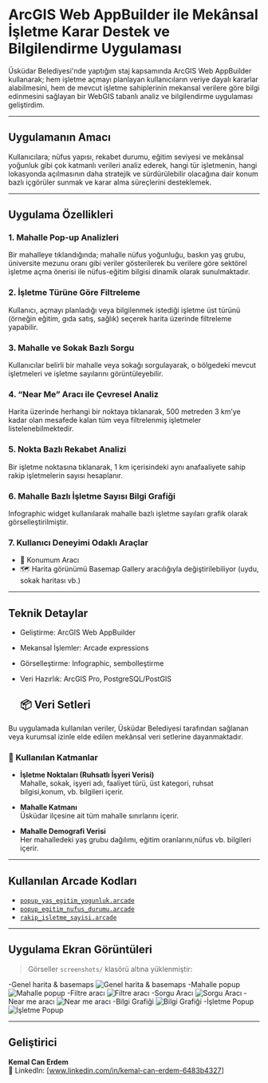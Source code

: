 # ArcGIS Web AppBuilder ile Mekânsal İşletme Karar Destek ve Bilgilendirme Uygulaması

Üsküdar Belediyesi'nde yaptığım staj kapsamında ArcGIS Web AppBuilder kullanarak; hem işletme açmayı planlayan kullanıcıların veriye dayalı kararlar alabilmesini, hem de mevcut işletme sahiplerinin mekansal verilere göre bilgi edinmesini sağlayan bir WebGIS tabanlı analiz ve bilgilendirme uygulaması geliştirdim.

---

## Uygulamanın Amacı

Kullanıcılara; nüfus yapısı, rekabet durumu, eğitim seviyesi ve mekânsal yoğunluk gibi çok katmanlı verileri analiz ederek, hangi tür işletmenin, hangi lokasyonda açılmasının daha stratejik ve sürdürülebilir olacağına dair konum bazlı içgörüler sunmak ve karar alma süreçlerini desteklemek.

---

## Uygulama Özellikleri

### 1. Mahalle Pop-up Analizleri
Bir mahalleye tıklandığında; mahalle nüfus yoğunluğu, baskın yaş grubu, üniversite mezunu oranı gibi veriler gösterilerek bu verilere göre sektörel işletme açma önerisi ile nüfus-eğitim bilgisi dinamik olarak sunulmaktadır.

### 2. İşletme Türüne Göre Filtreleme
Kullanıcı, açmayı planladığı veya bilgilenmek istediği işletme üst türünü (örneğin eğitim, gıda satış, sağlık) seçerek harita üzerinde filtreleme yapabilir.

### 3. Mahalle ve Sokak Bazlı Sorgu
Kullanıcılar belirli bir mahalle veya sokağı sorgulayarak, o bölgedeki mevcut işletmeleri ve işletme sayılarını görüntüleyebilir.

### 4. “Near Me” Aracı ile Çevresel Analiz
Harita üzerinde herhangi bir noktaya tıklanarak, 500 metreden 3 km’ye kadar olan mesafede kalan tüm veya filtrelenmiş işletmeler listelenebilmektedir.

### 5. Nokta Bazlı Rekabet Analizi
Bir işletme noktasına tıklanarak, 1 km içerisindeki aynı anafaaliyete sahip rakip işletmelerin sayısı hesaplanır.

### 6. Mahalle Bazlı İşletme Sayısı Bilgi Grafiği
Infographic widget kullanılarak mahalle bazlı işletme sayıları grafik olarak görselleştirilmiştir.

### 7. Kullanıcı Deneyimi Odaklı Araçlar
- 📍 Konumum Aracı 
- 🗺️ Harita görünümü Basemap Gallery aracılığıyla değiştirilebiliyor (uydu, sokak haritası vb.)

---

##  Teknik Detaylar

- Geliştirme: ArcGIS Web AppBuilder  
- Mekansal İşlemler: Arcade expressions  
- Görselleştirme: Infographic, sembolleştirme  
- Veri Hazırlık: ArcGIS Pro, PostgreSQL/PostGIS

  ## 📦 Veri Setleri

Bu uygulamada kullanılan veriler, Üsküdar Belediyesi tarafından sağlanan veya kurumsal izinle elde edilen mekânsal veri setlerine dayanmaktadır.

### 🔹 Kullanılan Katmanlar

- **İşletme Noktaları (Ruhsatlı İşyeri Verisi)**  
  Mahalle, sokak, işyeri adı, faaliyet türü, üst kategori, ruhsat bilgisi,konum, vb. bilgileri içerir.

- **Mahalle Katmanı**  
  Üsküdar ilçesine ait tüm mahalle sınırlarını içerir.

- **Mahalle Demografi Verisi**  
  Her mahalledeki yaş grubu dağılımı, eğitim oranlarını,nüfus vb. bilgileri içerir.


---

## Kullanılan Arcade Kodları

- [`popup_yas_egitim_yogunluk.arcade`](arcade-expressions/popup_yas_egitim_yogunluk.arcade)
- [`popup_egitim_nufus_durumu.arcade`](arcade-expressions/popup_egitim_nufus_durumu.arcade)
- [`rakip_isletme_sayisi.arcade`](arcade-expressions/rakip_isletme_sayisi.arcade)

---  

## Uygulama Ekran Görüntüleri

> Görseller `screenshots/` klasörü altına yüklenmiştir:

-Genel harita & basemaps
![Genel harita & basemaps](screenshots/1.genel_harita.png)
-Mahalle popup
![Mahalle popup](screenshots/2.mahalle_popup.png) 
-Filtre aracı
![Filtre aracı](screenshots/3.filtre.png) 
-Sorgu Aracı
![Sorgu Aracı](screenshots/4.sorgu.png) 
-Near me aracı
![Near me aracı](screenshots/5.nearme.png) 
-Bilgi Grafiği
![Bilgi Grafiği](screenshots/6.grafik.png) 
-İşletme Popup
![İşletme Popup](screenshots/7.popup_isletme.png) 

---

## Geliştirici

**Kemal Can Erdem**  
📧 LinkedIn: [www.linkedin.com/in/kemal-can-erdem-6483b4327]  



